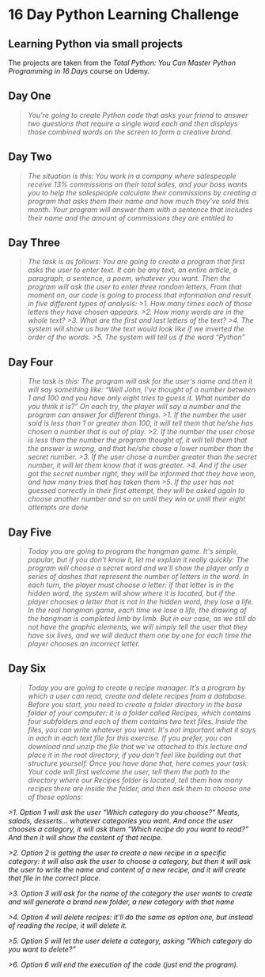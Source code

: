 # 16 Day Python Learning Challenge
## Learning Python via small projects

The projects are taken from the *Total Python: You Can Master Python Programming in 16 Days* course on Udemy.

## Day One 

>*You're going to create Python code that asks your friend to answer two questions that
require a single word each and then displays those combined words on the screen to
form a creative brand.*


## Day Two 

>*The situation is this: You work in a company where salespeople receive 13%
commissions on their total sales, and your boss wants you to help the salespeople
calculate their commissions by creating a program that asks them their name and
how much they've sold this month.
Your program will answer them with a sentence that includes their name and the
amount of commissions they are entitled to*



## Day Three 


>*The task is as follows:
You are going to create a program that first asks the user to
enter text. It can be any text, an entire article, a paragraph, a sentence, a poem,
whatever you want. Then the program will ask the user to enter three random letters.
From that moment on, our code is going to process that information and result in five
different types of analysis:*
*>1. How many times each of those letters they have chosen appears.*
*>2. How many words are in the whole text?*
*>3. What are the first and last letters of the text?*
*>4. The system will show us how the text would look like if we inverted the order of the words.*
*>5. The system will tell us if the word “Python”*


## Day Four 


>*The task is this: 
The program will ask for the user's name and then it will say something like: “Well John, I've thought of a number between 1 and 100 and you have only eight tries to guess it. What number do you think it is?” On each try, the player will say a number and the program can answer for different things.*
*>1. If the number the user said is less than 1 or greater than 100, it will tell them that he/she has chosen a number that is out of play.*
*>2. If the number the user chose is less than the number the program thought of, it will tell them that the answer is wrong, and that he/she chose a lower number than the secret number.*
*>3. If the user chose a number greater than the secret number, it will let them know that it was greater.*
*>4. And if the user got the secret number right, they will be informed that they have won, and how many tries that has taken them*
*>5. If the user has not guessed correctly in their first attempt, they will be asked again to choose another number and so on until they win or until their eight attempts are done*

## Day Five


>*Today you are going to program the hangman game.
>It's simple, popular, but if you don't know it, let me explain it really quickly: The program will choose a secret word and we'll show the player only a series of dashes that represent the number of letters in the word. In each turn, the player must choose a letter: if that letter is in the hidden word, the system will show where it is located, but if the player chooses a letter that is not in the hidden word, they lose a life.
In the real hangman game, each time we lose a life, the drawing of the hangman is completed limb by limb. But in our case, as we still do not have the graphic elements, we will simply tell the user that they have six lives, and we will deduct them one by one for each time the player chooses an incorrect letter.*

## Day Six

>*Today you are going to create a recipe manager. 
It’s a program by which a user can read, create and delete recipes from a database. Before you start, you need to create a folder directory in the base folder of your computer: it is a folder called Recipes, which contains four subfolders and each of them contains two text files. 
Inside the files, you can write whatever you want. It's not important what it says in each in each text file for this exercise. If you prefer, you can download and unzip the file that we've attached to this lecture and place it in the root directory, if you don't feel like building out that structure yourself. 
Once you have done that, here comes your task:
Your code will first welcome the user, tell them the path to the directory where our Recipes folder is located, tell them how many recipes there are inside the folder, and then ask them to choose one of these options:*
>
*>1. Option 1 will ask the user “Which category do you choose?” Meats, salads, desserts… whatever categories you want. And once the user chooses a category, it will ask them “Which recipe do you want to read?” And then it will show the content of that recipe.*

*>2. Option 2 is getting the user to create a new recipe in a specific category: it will also ask the user to choose a category, but then it will ask the user to write the name and content of a new recipe, and it will create that file in the correct place.*

*>3. Option 3 will ask for the name of the category the user wants to create and will generate a brand new folder, a new category with that name*

*>4. Option 4 will delete recipes: it’ll do the same as option one, but instead of reading the recipe, it will delete it.*

*>5. Option 5 will let the user delete a category, asking “Which category do you want to delete?”*

*>6. Option 6 will end the execution of the code (just end the program).*
